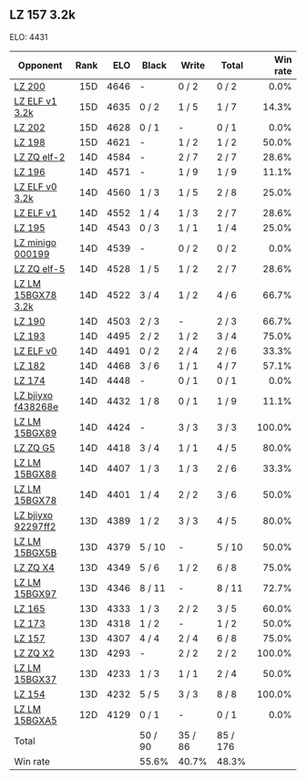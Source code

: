 ## LZ 157 3.2k ##

ELO: 4431

Opponent | Rank | ELO | Black | Write | Total | Win rate
---------|-----:|----:|-------|-------|-------|-------:
[LZ 200](LZ%20200.md) | 15D | 4646 | - | 0 / 2 | 0 / 2 | 0.0%
[LZ ELF v1 3.2k](LZ%20ELF%20v1%203.2k.md) | 15D | 4635 | 0 / 2 | 1 / 5 | 1 / 7 | 14.3%
[LZ 202](LZ%20202.md) | 15D | 4628 | 0 / 1 | - | 0 / 1 | 0.0%
[LZ 198](LZ%20198.md) | 15D | 4621 | - | 1 / 2 | 1 / 2 | 50.0%
[LZ ZQ elf-2](LZ%20ZQ%20elf-2.md) | 14D | 4584 | - | 2 / 7 | 2 / 7 | 28.6%
[LZ 196](LZ%20196.md) | 14D | 4571 | - | 1 / 9 | 1 / 9 | 11.1%
[LZ ELF v0 3.2k](LZ%20ELF%20v0%203.2k.md) | 14D | 4560 | 1 / 3 | 1 / 5 | 2 / 8 | 25.0%
[LZ ELF v1](LZ%20ELF%20v1.md) | 14D | 4552 | 1 / 4 | 1 / 3 | 2 / 7 | 28.6%
[LZ 195](LZ%20195.md) | 14D | 4543 | 0 / 3 | 1 / 1 | 1 / 4 | 25.0%
[LZ minigo 000199](LZ%20minigo%20000199.md) | 14D | 4539 | - | 0 / 2 | 0 / 2 | 0.0%
[LZ ZQ elf-5](LZ%20ZQ%20elf-5.md) | 14D | 4528 | 1 / 5 | 1 / 2 | 2 / 7 | 28.6%
[LZ LM 15BGX78 3.2k](LZ%20LM%2015BGX78%203.2k.md) | 14D | 4522 | 3 / 4 | 1 / 2 | 4 / 6 | 66.7%
[LZ 190](LZ%20190.md) | 14D | 4503 | 2 / 3 | - | 2 / 3 | 66.7%
[LZ 193](LZ%20193.md) | 14D | 4495 | 2 / 2 | 1 / 2 | 3 / 4 | 75.0%
[LZ ELF v0](LZ%20ELF%20v0.md) | 14D | 4491 | 0 / 2 | 2 / 4 | 2 / 6 | 33.3%
[LZ 182](LZ%20182.md) | 14D | 4468 | 3 / 6 | 1 / 1 | 4 / 7 | 57.1%
[LZ 174](LZ%20174.md) | 14D | 4448 | - | 0 / 1 | 0 / 1 | 0.0%
[LZ bjiyxo f438268e](LZ%20bjiyxo%20f438268e.md) | 14D | 4432 | 1 / 8 | 0 / 1 | 1 / 9 | 11.1%
[LZ LM 15BGX89](LZ%20LM%2015BGX89.md) | 14D | 4424 | - | 3 / 3 | 3 / 3 | 100.0%
[LZ ZQ G5](LZ%20ZQ%20G5.md) | 14D | 4418 | 3 / 4 | 1 / 1 | 4 / 5 | 80.0%
[LZ LM 15BGX88](LZ%20LM%2015BGX88.md) | 14D | 4407 | 1 / 3 | 1 / 3 | 2 / 6 | 33.3%
[LZ LM 15BGX78](LZ%20LM%2015BGX78.md) | 14D | 4401 | 1 / 4 | 2 / 2 | 3 / 6 | 50.0%
[LZ bjiyxo 92297ff2](LZ%20bjiyxo%2092297ff2.md) | 13D | 4389 | 1 / 2 | 3 / 3 | 4 / 5 | 80.0%
[LZ LM 15BGX5B](LZ%20LM%2015BGX5B.md) | 13D | 4379 | 5 / 10 | - | 5 / 10 | 50.0%
[LZ ZQ X4](LZ%20ZQ%20X4.md) | 13D | 4349 | 5 / 6 | 1 / 2 | 6 / 8 | 75.0%
[LZ LM 15BGX97](LZ%20LM%2015BGX97.md) | 13D | 4346 | 8 / 11 | - | 8 / 11 | 72.7%
[LZ 165](LZ%20165.md) | 13D | 4333 | 1 / 3 | 2 / 2 | 3 / 5 | 60.0%
[LZ 173](LZ%20173.md) | 13D | 4318 | 1 / 2 | - | 1 / 2 | 50.0%
[LZ 157](LZ%20157.md) | 13D | 4307 | 4 / 4 | 2 / 4 | 6 / 8 | 75.0%
[LZ ZQ X2](LZ%20ZQ%20X2.md) | 13D | 4293 | - | 2 / 2 | 2 / 2 | 100.0%
[LZ LM 15BGX37](LZ%20LM%2015BGX37.md) | 13D | 4233 | 1 / 3 | 1 / 1 | 2 / 4 | 50.0%
[LZ 154](LZ%20154.md) | 13D | 4232 | 5 / 5 | 3 / 3 | 8 / 8 | 100.0%
[LZ LM 15BGXA5](LZ%20LM%2015BGXA5.md) | 12D | 4129 | 0 / 1 | - | 0 / 1 | 0.0%
Total | | | 50 / 90 | 35 / 86 | 85 / 176 | 
Win rate| | | 55.6% | 40.7% | 48.3% | 
